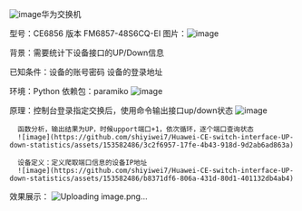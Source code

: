 ![image](https://github.com/shiyiwei7/Huawei-CE-switch-interface-UP-down-statistics/assets/153582486/2cdf2d23-e5bd-41b6-8a36-3f74caf14f52)华为交换机

型号：CE6856
版本  FM6857-48S6CQ-EI
图片：![image](https://github.com/shiyiwei7/Huawei-CE-switch-interface-UP-down-statistics/assets/153582486/6e3f4df3-f43e-4e5d-a21b-fe60c6a0501b)

背景：需要统计下设备接口的UP/Down信息

已知条件：设备的账号密码
         设备的登录地址

环境：Python
依赖包：paramiko 
![image](https://github.com/shiyiwei7/Huawei-CE-switch-interface-UP-down-statistics/assets/153582486/fb09297b-bdb8-4bb0-a483-42a5d1d9979a)

原理：控制台登录指定交换后，使用命令输出接口up/down状态
      ![image](https://github.com/shiyiwei7/Huawei-CE-switch-interface-UP-down-statistics/assets/153582486/b8a75e40-4b7d-4420-950b-919e7502fa9e)

      函数分析，输出结果为UP，时候upport端口+1，依次循环，逐个端口查询状态
      ![image](https://github.com/shiyiwei7/Huawei-CE-switch-interface-UP-down-statistics/assets/153582486/3c2f6957-17fe-4b43-918d-9d2ab6ad863a)

      设备定义：定义爬取端口信息的设备IP地址
      ![image](https://github.com/shiyiwei7/Huawei-CE-switch-interface-UP-down-statistics/assets/153582486/b8371df6-806a-431d-80d1-401132db4ab4)

效果展示：
![Uploading image.png…]()
